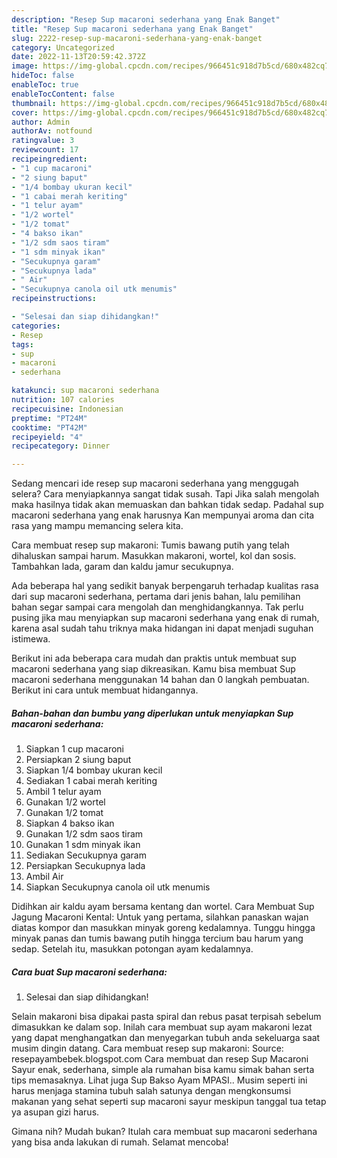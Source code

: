 ```yaml
---
description: "Resep Sup macaroni sederhana yang Enak Banget"
title: "Resep Sup macaroni sederhana yang Enak Banget"
slug: 2222-resep-sup-macaroni-sederhana-yang-enak-banget
category: Uncategorized
date: 2022-11-13T20:59:42.372Z
image: https://img-global.cpcdn.com/recipes/966451c918d7b5cd/680x482cq70/sup-macaroni-sederhana-foto-resep-utama.jpg
hideToc: false
enableToc: true
enableTocContent: false
thumbnail: https://img-global.cpcdn.com/recipes/966451c918d7b5cd/680x482cq70/sup-macaroni-sederhana-foto-resep-utama.jpg
cover: https://img-global.cpcdn.com/recipes/966451c918d7b5cd/680x482cq70/sup-macaroni-sederhana-foto-resep-utama.jpg
author: Admin
authorAv: notfound
ratingvalue: 3
reviewcount: 17
recipeingredient:
- "1 cup macaroni"
- "2 siung baput"
- "1/4 bombay ukuran kecil"
- "1 cabai merah keriting"
- "1 telur ayam"
- "1/2 wortel"
- "1/2 tomat"
- "4 bakso ikan"
- "1/2 sdm saos tiram"
- "1 sdm minyak ikan"
- "Secukupnya garam"
- "Secukupnya lada"
- " Air"
- "Secukupnya canola oil utk menumis"
recipeinstructions:

- "Selesai dan siap dihidangkan!"
categories:
- Resep
tags:
- sup
- macaroni
- sederhana

katakunci: sup macaroni sederhana 
nutrition: 107 calories
recipecuisine: Indonesian
preptime: "PT24M"
cooktime: "PT42M"
recipeyield: "4"
recipecategory: Dinner

---
```



Sedang mencari ide resep sup macaroni sederhana yang menggugah selera? Cara menyiapkannya sangat tidak susah. Tapi Jika salah mengolah maka hasilnya tidak akan memuaskan dan bahkan tidak sedap. Padahal sup macaroni sederhana yang enak harusnya Kan mempunyai aroma dan cita rasa yang mampu memancing selera kita.


Cara membuat resep sup makaroni: Tumis bawang putih yang telah dihaluskan sampai harum. Masukkan makaroni, wortel, kol dan sosis. Tambahkan lada, garam dan kaldu jamur secukupnya.

Ada beberapa hal yang sedikit banyak berpengaruh terhadap kualitas rasa dari sup macaroni sederhana, pertama dari jenis bahan, lalu pemilihan bahan segar sampai cara mengolah dan menghidangkannya. Tak perlu pusing jika mau menyiapkan sup macaroni sederhana yang enak di rumah, karena asal sudah tahu triknya maka hidangan ini dapat menjadi suguhan istimewa.


Berikut ini ada beberapa cara mudah dan praktis untuk membuat sup macaroni sederhana yang siap dikreasikan. Kamu bisa membuat Sup macaroni sederhana menggunakan 14 bahan dan 0 langkah pembuatan. Berikut ini cara untuk membuat hidangannya.

<!--inarticleads1-->

##### Bahan-bahan dan bumbu yang diperlukan untuk menyiapkan Sup macaroni sederhana:

1. Siapkan 1 cup macaroni
1. Persiapkan 2 siung baput
1. Siapkan 1/4 bombay ukuran kecil
1. Sediakan 1 cabai merah keriting
1. Ambil 1 telur ayam
1. Gunakan 1/2 wortel
1. Gunakan 1/2 tomat
1. Siapkan 4 bakso ikan
1. Gunakan 1/2 sdm saos tiram
1. Gunakan 1 sdm minyak ikan
1. Sediakan Secukupnya garam
1. Persiapkan Secukupnya lada
1. Ambil  Air
1. Siapkan Secukupnya canola oil utk menumis


Didihkan air kaldu ayam bersama kentang dan wortel. Cara Membuat Sup Jagung Macaroni Kental: Untuk yang pertama, silahkan panaskan wajan diatas kompor dan masukkan minyak goreng kedalamnya. Tunggu hingga minyak panas dan tumis bawang putih hingga tercium bau harum yang sedap. Setelah itu, masukkan potongan ayam kedalamnya. 

<!--inarticleads2-->

##### Cara buat Sup macaroni sederhana:


1. Selesai dan siap dihidangkan!

Selain makaroni bisa dipakai pasta spiral dan rebus pasat terpisah sebelum dimasukkan ke dalam sop. Inilah cara membuat sup ayam makaroni lezat yang dapat menghangatkan dan menyegarkan tubuh anda sekeluarga saat musim dingin datang. Cara membuat resep sup makaroni: Source: resepayambebek.blogspot.com Cara membuat dan resep Sup Macaroni Sayur enak, sederhana, simple ala rumahan bisa kamu simak bahan serta tips memasaknya. Lihat juga Sup Bakso Ayam MPASI.. Musim seperti ini harus menjaga stamina tubuh salah satunya dengan mengkonsumsi makanan yang sehat seperti sup macaroni sayur meskipun tanggal tua tetap ya asupan gizi harus. 

Gimana nih? Mudah bukan? Itulah cara membuat sup macaroni sederhana yang bisa anda lakukan di rumah. Selamat mencoba!
